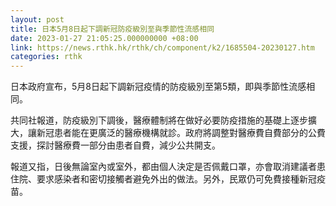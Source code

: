 ```yaml
---
layout: post
title: 日本5月8日起下調新冠防疫級別至與季節性流感相同
date: 2023-01-27 21:05:25.000000000 +08:00
link: https://news.rthk.hk/rthk/ch/component/k2/1685504-20230127.htm
categories: rthk
---
```


日本政府宣布，5月8日起下調新冠疫情的防疫級別至第5類，即與季節性流感相同。

共同社報道，防疫級別下調後，醫療體制將在做好必要防疫措施的基礎上逐步擴大，讓新冠患者能在更廣泛的醫療機構就診。政府將調整對醫療費自費部分的公費支援，探討醫療費一部分由患者自費，減少公共開支。

報道又指，日後無論室內或室外，都由個人決定是否佩戴口罩，亦會取消建議者患住院、要求感染者和密切接觸者避免外出的做法。另外，民眾仍可免費接種新冠疫苗。
